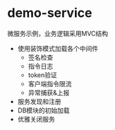 demo-service
=====================
微服务示例，业务逻辑采用MVC结构

- 使用装饰模式加载各个中间件
    - 签名检查
    - 指令日志
    - token验证
    - 客户端指令限流
    - 异常捕获&上报
- 服务发现和注册    
- DB模块的初始加载
- 优雅关闭服务
    
